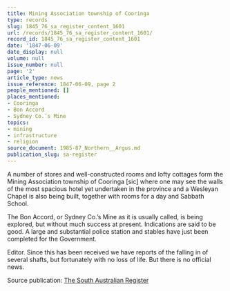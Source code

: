 ```yaml
---
title: Mining Association township of Cooringa
type: records
slug: 1845_76_sa_register_content_1601
url: /records/1845_76_sa_register_content_1601/
record_id: 1845_76_sa_register_content_1601
date: '1847-06-09'
date_display: null
volume: null
issue_number: null
page: '2'
article_type: news
issue_reference: 1847-06-09, page 2
people_mentioned: []
places_mentioned:
- Cooringa
- Bon Accord
- Sydney Co.’s Mine
topics:
- mining
- infrastructure
- religion
source_document: 1985-87_Northern__Argus.md
publication_slug: sa-register
---
```


A number of stores and well-constructed rooms and lofty cottages form the Mining Association township of Cooringa [sic] where one may see the walls of the most spacious hotel yet undertaken in the province and a Wesleyan Chapel is also being built, together with rooms for a day and Sabbath School.

The Bon Accord, or Sydney Co.’s Mine as it is usually called, is being explored, but without much success at present.  Indications are said to be good.  A large and substantial police station and stables have just been completed for the Government.

Editor.  Since this has been received we have reports of the falling in of several shafts, but fortunately with no loss of life.  But there is no official news.

Source publication: [The South Australian Register](/publications/sa-register/)
